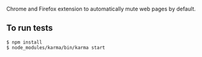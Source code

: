 Chrome and Firefox extension to automatically mute web pages by default.

## To run tests
```
$ npm install
$ node_modules/karma/bin/karma start
```
